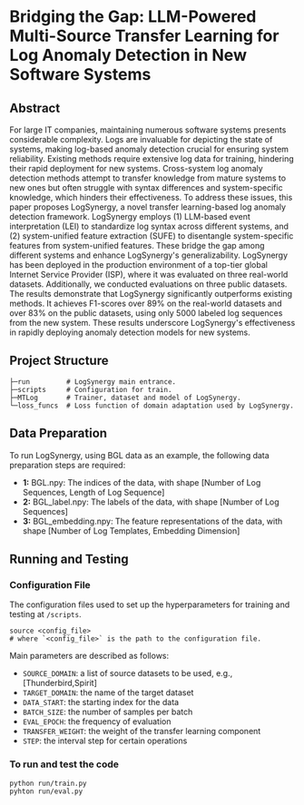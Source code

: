 # Bridging the Gap: LLM-Powered Multi-Source Transfer Learning for Log Anomaly Detection in New Software Systems

## Abstract
For large IT companies, maintaining numerous software systems presents considerable complexity. Logs are invaluable for depicting the state of systems, making log-based anomaly detection crucial for ensuring system reliability. Existing methods require extensive log data for training, hindering their rapid deployment for new systems. Cross-system log anomaly detection methods attempt to transfer knowledge from mature systems to new ones but often struggle with syntax differences and system-specific knowledge, which hinders their effectiveness. To address these issues, this paper proposes LogSynergy, a novel transfer learning-based log anomaly detection framework. LogSynergy employs (1) LLM-based event interpretation (LEI) to standardize log syntax across different systems, and (2) system-unified feature extraction (SUFE) to disentangle system-specific features from system-unified features. These bridge the gap among different systems and enhance LogSynergy's generalizability. LogSynergy has been deployed in the production environment of a top-tier global Internet Service Provider (ISP), where it was evaluated on three real-world datasets. Additionally, we conducted evaluations on three public datasets. The results demonstrate that LogSynergy significantly outperforms existing methods. It achieves F1-scores over 89% on the real-world datasets and over 83% on the public datasets, using only 5000 labeled log sequences from the new system. These results underscore LogSynergy's effectiveness in rapidly deploying anomaly detection models for new systems.

## Project Structure
```
├─run         # LogSynergy main entrance.
├─scripts     # Configuration for train.
├─MTLog       # Trainer, dataset and model of LogSynergy.           
└─loss_funcs  # Loss function of domain adaptation used by LogSynergy.
```

## Data Preparation
To run LogSynergy, using BGL data as an example, the following data preparation steps are required:

- **1:** BGL.npy: The indices of the data, with shape [Number of Log Sequences, Length of Log Sequence]
- **2:** BGL_label.npy: The labels of the data, with shape [Number of Log Sequences]
- **3:** BGL_embedding.npy: The feature representations of the data, with shape [Number of Log Templates, Embedding Dimension]

## Running and Testing

### Configuration File
The configuration files used to set up the hyperparameters for training and testing at `/scripts`.
```shell
source <config_file>
# where `<config_file>` is the path to the configuration file.
```
Main parameters are described as follows:
- `SOURCE_DOMAIN`: a list of source datasets to be used, e.g., [Thunderbird,Spirit]
- `TARGET_DOMAIN`: the name of the target dataset
- `DATA_START`: the starting index for the data
- `BATCH_SIZE`: the number of samples per batch
- `EVAL_EPOCH`: the frequency of evaluation
- `TRANSFER_WEIGHT`: the weight of the transfer learning component
- `STEP`: the interval step for certain operations

### To run and test the code
```shell
python run/train.py
pyhton run/eval.py
```
